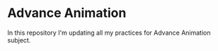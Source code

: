 # Advance Animation

In this repository I'm updating all my practices for Advance Animation subject.